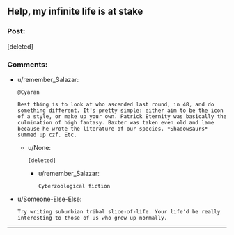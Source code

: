 ## Help, my infinite life is at stake

### Post:

[deleted]

### Comments:

- u/remember_Salazar:
  ```
  @Cyaran

  Best thing is to look at who ascended last round, in 48, and do something different. It's pretty simple: either aim to be the icon of a style, or make up your own. Patrick Eternity was basically the culmination of high fantasy. Baxter was taken even old and lame because he wrote the literature of our species. *Shadowsaurs* summed up czf. Etc.
  ```

  - u/None:
    ```
    [deleted]
    ```

    - u/remember_Salazar:
      ```
      Cyberzoological fiction
      ```

- u/Someone-Else-Else:
  ```
  Try writing suburbian tribal slice-of-life. Your life'd be really interesting to those of us who grew up normally.
  ```

---

